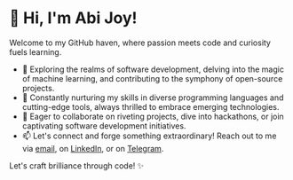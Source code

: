 # 👋 Hi, I'm Abi Joy!

Welcome to my GitHub haven, where passion meets code and curiosity fuels learning.

- 👀 Exploring the realms of software development, delving into the magic of machine learning, and contributing to the symphony of open-source projects.
- 🌱 Constantly nurturing my skills in diverse programming languages and cutting-edge tools, always thrilled to embrace emerging technologies.
- 💞️ Eager to collaborate on riveting projects, dive into hackathons, or join captivating software development initiatives.
- 📫 Let's connect and forge something extraordinary! Reach out to me via [email](mailto:abijoy611@gmail.com), on [LinkedIn](https://in.linkedin.com/in/abi-joy), or on [Telegram](https://t.me/abivj007).

Let's craft brilliance through code! ✨


<!---
abi-joy/abi-joy is a ✨ special ✨ repository because its `README.md` (this file) appears on your GitHub profile.
You can click the "Edit" button above to make changes to this file and personalize your GitHub profile even more.
--->
